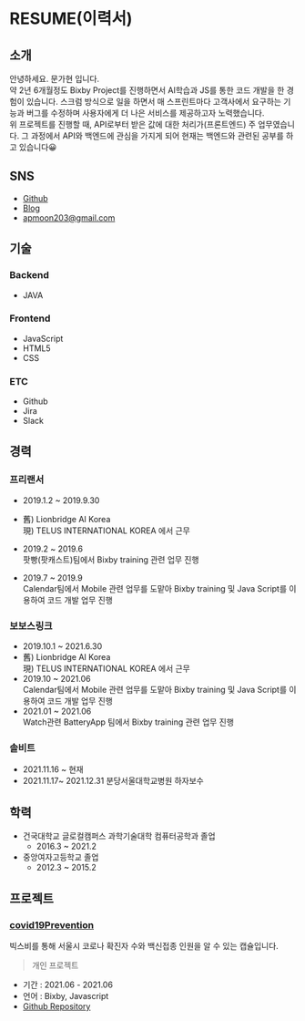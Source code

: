 # RESUME(이력서)

## 소개

안녕하세요. 문가현 입니다.   
약 2년 6개월정도 Bixby Project를 진행하면서 AI학습과 JS를 통한 코드 개발을 한 경험이 있습니다. 스크럼 방식으로 일을 하면서 매 스프린트마다 고객사에서 요구하는 기능과 버그를 수정하며
사용자에게 더 나은 서비스를 제공하고자 노력했습니다.   
위 프로젝트를 진행할 때, API로부터 받은 값에 대한 처리가(프론트엔드) 주 업무였습니다. 그 과정에서 API와 백엔드에 관심을 가지게 되어 현재는 백엔드와 관련된 공부를 하고 있습니다😀

## SNS

- [Github](https://github.com/apparent-moon)
- [Blog](https://apparent-moon.github.io/)
- <apmoon203@gmail.com>

## 기술

### Backend
- JAVA

### Frontend
- JavaScript
- HTML5
- CSS

### ETC
- Github
- Jira
- Slack

## 경력

### 프리랜서
- 2019.1.2 ~ 2019.9.30
- 舊) Lionbridge AI Korea   
  現) TELUS INTERNATIONAL KOREA 에서 근무
- 2019.2 ~ 2019.6   
팟빵(팟캐스트)팀에서 Bixby training 관련 업무 진행

- 2019.7 ~ 2019.9   
Calendar팀에서 Mobile 관련 업무를 도맡아 Bixby training 및 Java Script를 이용하여 코드 개발 업무 진행

### 보보스링크
- 2019.10.1 ~ 2021.6.30
- 舊) Lionbridge AI Korea   
  現) TELUS INTERNATIONAL KOREA 에서 근무
- 2019.10 ~ 2021.06   
Calendar팀에서 Mobile 관련 업무를 도맡아 Bixby training 및 Java Script를 이용하여 코드 개발 업무 진행
- 2021.01 ~ 2021.06   
Watch관련 BatteryApp 팀에서 Bixby training 관련 업무 진행

### 솔비트
- 2021.11.16 ~ 현재
- 2021.11.17~ 2021.12.31 분당서울대학교병원 하자보수

## 학력
- 건국대학교 글로컬캠퍼스 과학기술대학 컴퓨터공학과 졸업
  * 2016.3 ~ 2021.2
- 중앙여자고등학교 졸업
  * 2012.3 ~ 2015.2

## 프로젝트

### [covid19Prevention](https://github.com/apparent-moon/bixby_covid19Vaccination)
빅스비를 통해 서울시 코로나 확진자 수와 백신접종 인원을 알 수 있는 캡슐입니다.
> 개인 프로젝트
- 기간 : 2021.06 - 2021.06
- 언어 : Bixby, Javascript
- [Github Repository](https://github.com/apparent-moon/bixby_covid19Vaccination)
